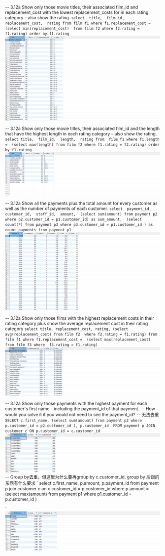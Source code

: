 -- 3.12a Show only those movie titles, their associated film_id and replacement_cost with the lowest replacement_costs for in each rating category – also show the rating.
`
select 
title, 
film_id, 
replacement_cost, 
rating
from
film f1
where
f1.replacement_cost = 
(select min(replacement_cost) 
from film f2
where f2.rating = f1.rating)
order by f1.rating
`
![alt text](image-1.png)


-- 3.12a Show only those movie titles, their associated film_id and the length that have the highest length in each rating category – also show the rating.
`
select
title, 
film_id, 
length, 
rating
from 
film f1
where
f1.length = 
(select max(length)
from film f2
where f1.rating = f2.rating)
order by f1.rating
`
![alt text](image-2.png)

--  3.12a Show all the payments plus the total amount for every customer as well as the  number of payments of each customer.
`select 
payment_id, 
customer_id, 
staff_id, 
amount, 
(select sum(amount) from payment p2 where p2.customer_id = p1.customer_id) as sum_amount, 
(select count(*) from payment p3 where p3.customer_id = p1.customer_id ) as count_payments
from
payment p1
`
![alt text](image-3.png)

--  3.12a Show only those films with the highest replacement costs in their rating category plus show the average replacement cost in their rating category
`
select
title,
replacement_cost,
rating,
(select avg(replacement_cost) from film f2  where f2.rating = f1.rating)
from
film f1
where
f1.replacement_cost = 
(select max(replacement_cost)
from
film f3
where 
f3.rating = f1.rating)
`
![alt text](image-4.png)

--  3.12a Show only those payments with the highest payment for each customer's first  name - including the payment_id of that payment.
--  How would you solve it if you would not need to see the payment_id?
-- 无法去重
`
SELECT c.first_name, (select sum(amount) from payment p2 where p.customer_id = p2.customer_id ), p.customer_id 
FROM payment p
JOIN customer c ON p.customer_id = c.customer_id
`
![alt text](image-5.png)
-- Group by去重，但这里为什么要再group by c.customer_id, group by 后跟的东西有什么要求
`
select
c.first_name,
p.amount,
p.payment_id 
from
payment p 
join
customer c 
on
c.customer_id = p.customer_id
where
p.amount = 
(select
max(amount)
from 
payment p1
where
p1.customer_id = p.customer_id 
)

`
![alt text](image-6.png)